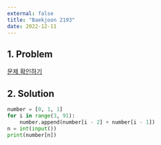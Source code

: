 ```yaml
---
external: false
title: "Baekjoon 2193"
date: 2022-12-11
---
```


## 1. Problem

[문제 확인하기](https://www.acmicpc.net/problem/2193)

## 2. Solution

```python
number = [0, 1, 1]
for i in range(3, 91):
    number.append(number[i - 2] + number[i - 1])
n = int(input())
print(number[n])
```
